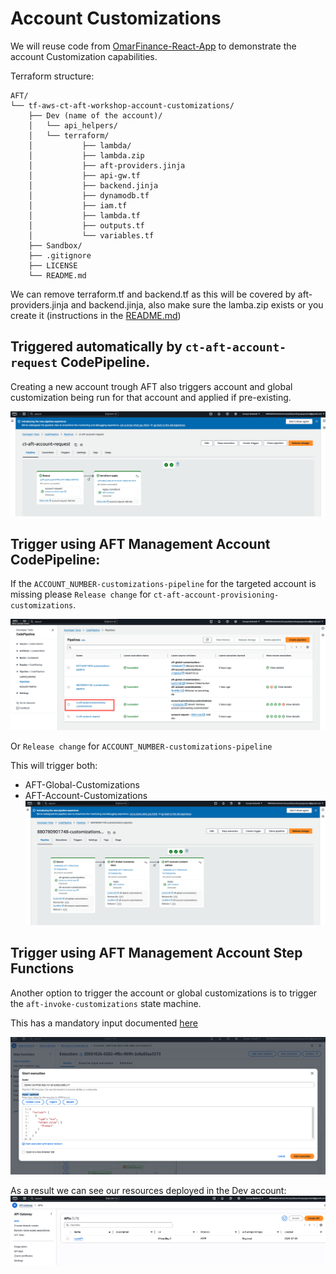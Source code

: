 # Account Customizations

We will reuse code from [OmarFinance-React-App](https://github.com/onoureldin14/OmarFinance-React-App) to demonstrate the account Customization capabilities.

Terraform structure:

```
AFT/
└── tf-aws-ct-aft-workshop-account-customizations/
    ├── Dev (name of the account)/
    │   └── api_helpers/
    │   └── terraform/
    │           ├── lambda/
    │           ├── lambda.zip
    │           ├── aft-providers.jinja
    │           ├── api-gw.tf
    │           ├── backend.jinja
    │           ├── dynamodb.tf
    │           ├── iam.tf
    │           ├── lambda.tf
    │           ├── outputs.tf
    │           └── variables.tf
    ├── Sandbox/
    ├── .gitignore
    ├── LICENSE
    └── README.md
```

We can remove terraform.tf and backend.tf as this will be covered by aft-providers.jinja and backend.jinja, also make sure the lamba.zip exists or you create it (instructions in the [README.md](https://github.com/YouLend/tf-aws-ct-aft-workshop-account-customizations/blob/main/Dev/terraform/README.md))

## Triggered automatically by `ct-aft-account-request` CodePipeline.

Creating a new account trough AFT also triggers account and global customization being run for that account and applied if pre-existing.

![screenshot](../assets/20250703143739.png)
## Trigger using  AFT Management Account CodePipeline: 

If the `ACCOUNT_NUMBER-customizations-pipeline` for the targeted account is missing please `Release change` for `ct-aft-account-provisioning-customizations`.

![screenshot](../assets/20250703141831.png)

Or `Release change` for `ACCOUNT_NUMBER-customizations-pipeline`

 This will trigger both:
 - AFT-Global-Customizations
 - AFT-Account-Customizations
![screenshot](../assets/20250703142402.png)


## Trigger using  AFT Management Account Step Functions 
Another option to trigger the account or global customizations is to trigger the `aft-invoke-customizations` state machine.

This has a mandatory input documented [here](https://docs.aws.amazon.com/controltower/latest/userguide/aft-account-customization-options.html#aft-re-invoke-customizations)

![screenshot](../assets/20250703143331.png)

As a result we can see our resources deployed in the Dev account:
![screenshot](../assets/20250703144311.png)